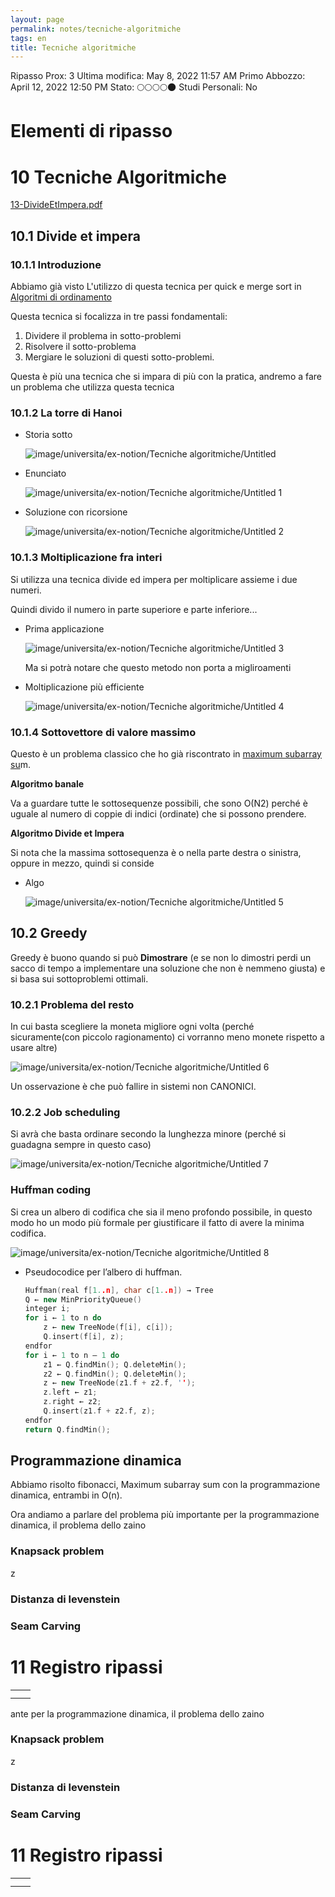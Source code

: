 ```yaml
---
layout: page
permalink: notes/tecniche-algoritmiche
tags: en
title: Tecniche algoritmiche
---
```


Ripasso Prox: 3
Ultima modifica: May 8, 2022 11:57 AM
Primo Abbozzo: April 12, 2022 12:50 PM
Stato: 🌕🌕🌕🌕🌑
Studi Personali: No

# Elementi di ripasso

# 10 Tecniche Algoritmiche

[13-DivideEtImpera.pdf](Tecniche%20algoritmiche%200bb8874d51fd470896a78cb2a0b1c748/13-DivideEtImpera.pdf)

## 10.1 Divide et impera

### 10.1.1 Introduzione

Abbiamo già visto L'utilizzo di questa tecnica per quick e merge sort in [Algoritmi di ordinamento](/notes/algoritmi-di-ordinamento)

Questa tecnica si focalizza in tre passi fondamentali:

1. Dividere il problema in sotto-problemi
2. Risolvere il sotto-problema
3. Mergiare le soluzioni di questi sotto-problemi.

Questa è più una tecnica che si impara di più con la pratica, andremo a fare un problema che utilizza questa tecnica

### 10.1.2 La torre di Hanoi

- Storia sotto

    <img src="/images/notes/image/universita/ex-notion/Tecniche algoritmiche/Untitled.png" alt="image/universita/ex-notion/Tecniche algoritmiche/Untitled">


- Enunciato

    <img src="/images/notes/image/universita/ex-notion/Tecniche algoritmiche/Untitled 1.png" alt="image/universita/ex-notion/Tecniche algoritmiche/Untitled 1">

- Soluzione con ricorsione

    <img src="/images/notes/image/universita/ex-notion/Tecniche algoritmiche/Untitled 2.png" alt="image/universita/ex-notion/Tecniche algoritmiche/Untitled 2">


### 10.1.3 Moltiplicazione fra interi

Si utilizza una tecnica divide ed impera per moltiplicare assieme i due numeri.

Quindi divido il numero in parte superiore e parte inferiore...

- Prima applicazione

    <img src="/images/notes/image/universita/ex-notion/Tecniche algoritmiche/Untitled 3.png" alt="image/universita/ex-notion/Tecniche algoritmiche/Untitled 3">

    Ma si potrà notare che questo metodo non porta a migliroamenti

- Moltiplicazione più efficiente

    <img src="/images/notes/image/universita/ex-notion/Tecniche algoritmiche/Untitled 4.png" alt="image/universita/ex-notion/Tecniche algoritmiche/Untitled 4">


### 10.1.4 Sottovettore di valore massimo

Questo è un problema classico che ho già riscontrato in [maximum subarray su](https://cses.fi/problemset/task/1643)m.

**Algoritmo banale**

Va a guardare tutte le sottosequenze possibili, che sono O(N2) perché è uguale al numero di coppie di indici (ordinate) che si possono prendere.

**Algoritmo Divide et Impera**

Si nota che la massima sottosequenza è o nella parte destra o sinistra, oppure in mezzo, quindi si conside

- Algo

    <img src="/images/notes/image/universita/ex-notion/Tecniche algoritmiche/Untitled 5.png" alt="image/universita/ex-notion/Tecniche algoritmiche/Untitled 5">


## 10.2 Greedy

Greedy è buono quando si può **Dimostrare** (e se non lo dimostri perdi un sacco di tempo a implementare una soluzione che non è nemmeno giusta) e si basa sui sottoproblemi ottimali.

### 10.2.1 Problema del resto

In cui basta scegliere la moneta migliore ogni volta (perché sicuramente(con piccolo ragionamento) ci vorranno meno monete rispetto a usare altre)

<img src="/images/notes/image/universita/ex-notion/Tecniche algoritmiche/Untitled 6.png" alt="image/universita/ex-notion/Tecniche algoritmiche/Untitled 6">

Un osservazione è che può fallire in sistemi non CANONICI.

### 10.2.2 Job scheduling

Si avrà che basta ordinare secondo la lunghezza minore (perché si guadagna sempre in questo caso)

<img src="/images/notes/image/universita/ex-notion/Tecniche algoritmiche/Untitled 7.png" alt="image/universita/ex-notion/Tecniche algoritmiche/Untitled 7">

### Huffman coding

Si crea un albero di codifica che sia il meno profondo possibile, in questo modo ho un modo più formale per giustificare il fatto di avere la minima codifica.

<img src="/images/notes/image/universita/ex-notion/Tecniche algoritmiche/Untitled 8.png" alt="image/universita/ex-notion/Tecniche algoritmiche/Untitled 8">

- Pseudocodice per l’albero di huffman.

    ```cpp
    Huffman(real f[1..n], char c[1..n]) → Tree
    Q ← new MinPriorityQueue()
    integer i;
    for i ← 1 to n do
    	z ← new TreeNode(f[i], c[i]);
    	Q.insert(f[i], z);
    endfor
    for i ← 1 to n – 1 do
    	z1 ← Q.findMin(); Q.deleteMin();
    	z2 ← Q.findMin(); Q.deleteMin();
    	z ← new TreeNode(z1.f + z2.f, '');
    	z.left ← z1;
    	z.right ← z2;
    	Q.insert(z1.f + z2.f, z);
    endfor
    return Q.findMin();
    ```


## Programmazione dinamica

Abbiamo risolto fibonacci, Maximum subarray sum con la programmazione dinamica, entrambi in O(n).

Ora andiamo a parlare del problema più importante per la programmazione dinamica, il problema dello zaino

### Knapsack problem

z

### Distanza di levenstein

### Seam Carving

# 11 Registro ripassi

|  |  |
| --- | --- |
|  |  |
|  |  |
ante per la programmazione dinamica, il problema dello zaino

### Knapsack problem

z

### Distanza di levenstein

### Seam Carving

# 11 Registro ripassi

|  |  |
| --- | --- |
|  |  |
|  |  |